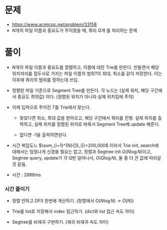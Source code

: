 # 문제
- https://www.acmicpc.net/problem/33158
- $N$개의 파일 이름과 중요도가 주어졌을 때, 쿼리 $Q$개 를 처리하는 문제

# 풀이
- $N$개의 파일 이름과 중요도를 정렬하고, 이름에 대한 Trie를 만든다. 만들면서 해당 위치까지를 접두사로 가지는 파일 이름의 범위?의 최대, 최소를 같이 저장한다. 이는 이후에 쿼리의 범위를 정하는데 쓰임.

- 정렬된 파일 기준으로 Segment Tree를 만든다. 각 노드는 (실제 위치, 해당 구간에서 중요도 최댓값) 이다. (정렬된 위치가 아니라 실제 위치임에 주의)

- 이제 입력으로 주어진 $T$를 Trie에서 찾는다.

    - 찾았다면 최소, 최대 값을 받아오고, 해당 구간에서 쿼리를 진행. 실제 위치를 출력하고, 실제 위치를 정렬된 위치로 바꿔서 Segment Tree에 update 해준다.

    - 없다면 -1을 출력하면된다.

- 시간 복잡도느 $\sum_{i=1}^{N}{|S_i|}=200,000$ 이라서 Trie init, search에 대해서는 엄청나게 신경쓸 필요는 없고, 정렬과 Segtree init $O(N\log{N})$이고, Segtree query, update가 각 Q번 일어나서, $O(Q\log{N})$, 둘 중 더 큰 값에 따라갈 것 같음.

- 시간 : 2888ms

### 시간 줄이기

- 정렬 안하고 DFS 한번에 계산하기. (정렬에서 $O(N\log{N})$ -> $O(N)$)

- Trie를 list로 저장해서 index 접근하기. (dict와 list 접근 속도 차이)

- Segtree를 비재귀 구현하기. (재귀 비재귀 속도 차이)
